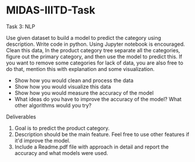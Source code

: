 # MIDAS-IIITD-Task

Task 3: NLP


Use given dataset to build a model to predict the category using description. Write code in python. Using Jupyter notebook is encouraged. 
Clean this data, In the product category tree separate all the categories, figure out the primary category, and then use the model to predict this.
If you want to remove some categories for lack of data, you are also free to do that, mention this with explanation and some visualization.

- Show how you would clean and process the data
- Show how you would visualize this data
- Show how you would measure the accuracy of the model
- What ideas do you have to improve the accuracy of the model? What other algorithms would you try?

Deliverables
1) Goal is to predict the product category.
2) Description should be the main feature. Feel free to use other features if it'd improve the model.
3) Include a Readme.pdf file with approach in detail and report the accuracy and what models were used.
 
